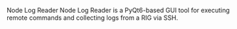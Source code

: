 Node Log Reader
Node Log Reader is a PyQt6-based GUI tool for executing remote commands and collecting logs from a RIG via SSH.
